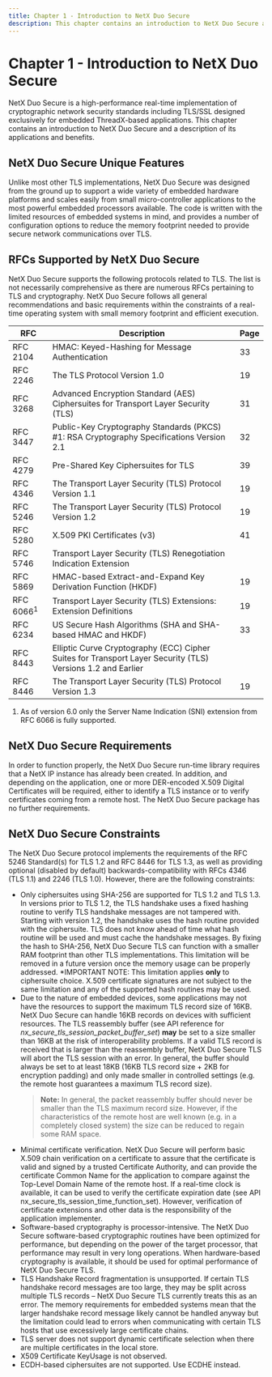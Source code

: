 ```yaml
---
title: Chapter 1 - Introduction to NetX Duo Secure
description: This chapter contains an introduction to NetX Duo Secure and a description of its applications and benefits.
---
```


# Chapter 1 - Introduction to NetX Duo Secure

NetX Duo Secure is a high-performance real-time implementation of cryptographic network security standards including TLS/SSL designed exclusively for embedded ThreadX-based applications. This chapter contains an introduction to NetX Duo Secure and a description of its applications and benefits.

## NetX Duo Secure Unique Features

Unlike most other TLS implementations, NetX Duo Secure was designed from the ground up to support a wide variety of embedded hardware platforms and scales easily from small micro-controller applications to the most powerful embedded processors available. The code is written with the limited resources of embedded systems in mind, and provides a number of configuration options to reduce the memory footprint needed to provide secure network communications over TLS.

## RFCs Supported by NetX Duo Secure 

NetX Duo Secure supports the following protocols related to TLS. The list is not necessarily comprehensive as there are numerous RFCs pertaining to TLS and cryptography. NetX Duo Secure follows all general recommendations and basic requirements within the constraints of a real-time operating system with small memory footprint and efficient execution.

| RFC      | Description                                                                                                 | Page |
|----------|-------------------------------------------------------------------------------------------------------------|------|
| RFC 2104 | HMAC: Keyed-Hashing for Message Authentication                                                              | 33   |
| RFC 2246 | The TLS Protocol Version 1.0                                                                                | 19   |
| RFC 3268 | Advanced Encryption Standard (AES) Ciphersuites for Transport Layer Security (TLS)                          | 31   |
| RFC 3447 | Public-Key Cryptography Standards (PKCS) #1: RSA Cryptography Specifications Version 2.1                    | 32   |
| RFC 4279 | Pre-Shared Key Ciphersuites for TLS                                                                         | 39   |
| RFC 4346 | The Transport Layer Security (TLS) Protocol Version 1.1                                                     | 19   |
| RFC 5246 | The Transport Layer Security (TLS) Protocol Version 1.2                                                     | 19   |
| RFC 5280 | X.509 PKI Certificates (v3)                                                                                 | 41   |
| RFC 5746 | Transport Layer Security (TLS) Renegotiation Indication Extension                                           |      |
| RFC 5869 | HMAC-based Extract-and-Expand Key Derivation Function (HKDF)                                                | 19   |
| RFC 6066<sup>1</sup> | Transport Layer Security (TLS) Extensions: Extension Definitions                                            | 19   |
| RFC 6234 | US Secure Hash Algorithms (SHA and SHA-based HMAC and HKDF)                                                 | 33   |
| RFC 8443 | Elliptic Curve Cryptography (ECC) Cipher Suites for Transport Layer Security (TLS) Versions 1.2 and Earlier |      |
| RFC 8446 | The Transport Layer Security (TLS) Protocol Version 1.3                                                     | 19   |

1. As of version 6.0 only the Server Name Indication (SNI) extension from RFC 6066 is fully supported.

## NetX Duo Secure Requirements

In order to function properly, the NetX Duo Secure run-time library requires that a NetX IP instance has already been created. In addition, and depending on the application, one or more DER-encoded X.509 Digital Certificates will be required, either to identify a TLS instance or to verify certificates coming from a remote host. The NetX Duo Secure package has no further requirements.

## NetX Duo Secure Constraints

The NetX Duo Secure protocol implements the requirements of the RFC 5246 Standard(s) for TLS 1.2 and RFC 8446 for TLS 1.3, as well as providing optional (disabled by default) backwards-compatibility with RFCs 4346 (TLS 1.1) and 2246 (TLS 1.0). However, there are the following constraints:

- Only ciphersuites using SHA-256 are supported for TLS 1.2 and TLS 1.3. In versions prior to TLS 1.2, the TLS handshake uses a fixed hashing routine to verify TLS handshake messages are not tampered with. Starting with version 1.2, the handshake uses the hash routine provided with the ciphersuite. TLS does not know ahead of time what hash routine will be used and must cache the handshake messages. By fixing the hash to SHA-256, NetX Duo Secure TLS can function with a smaller RAM footprint than other TLS implementations. This limitation will be removed in a future version once the memory usage can be properly addressed. *IMPORTANT NOTE: This limitation applies **only** to ciphersuite choice. X.509 certificate signatures are not subject to the same limitation and any of the supported hash routines may be used.
- Due to the nature of embedded devices, some applications may not have the resources to support the maximum TLS record size of 16KB. NetX Duo Secure can handle 16KB records on devices with sufficient resources. The TLS reassembly buffer (see API reference for *nx_secure_tls_session_packet_buffer_set*) **may** be set to a size smaller than 16KB at the risk of interoperability problems. If a valid TLS record is received that is larger than the reassembly buffer, NetX Duo Secure TLS will abort the TLS session with an error. In general, the buffer should always be set to at least 18KB (16KB TLS record size + 2KB for encryption padding) and only made smaller in controlled settings (e.g. the remote host guarantees a maximum TLS record size).
  > **Note:** In general, the packet reassembly buffer should never be smaller than the TLS maximum record size. However, if the characteristics of the remote host are well known (e.g. in a completely closed system) the size can be reduced to regain some RAM space.
- Minimal certificate verification. NetX Duo Secure will perform basic X.509 chain verification on a certificate to assure that the certificate is valid and signed by a trusted Certificate Authority, and can provide the certificate Common Name for the application to compare against the Top-Level Domain Name of the remote host. If a real-time clock is available, it can be used to verify the certificate expiration date (see API nx_secure_tls_session_time_function_set). However, verification of certificate extensions and other data is the responsibility of the application implementer.
- Software-based cryptography is processor-intensive. The NetX Duo Secure software-based cryptographic routines have been optimized for performance, but depending on the power of the target processor, that performance may result in very long operations. When hardware-based cryptography is available, it should be used for optimal performance of NetX Duo Secure TLS.
- TLS Handshake Record fragmentation is unsupported. If certain TLS handshake record messages are too large, they may be split across multiple TLS records – NetX Duo Secure TLS currently treats this as an error. The memory requirements for embedded systems mean that the larger handshake record message likely cannot be handled anyway but the limitation could lead to errors when communicating with certain TLS hosts that use excessively large certificate chains.
- TLS server does not support dynamic certificate selection when there are multiple certificates in the local store. 
- X509 Certificate KeyUsage is not observed. 
- ECDH-based ciphersuites are not supported. Use ECDHE instead.
